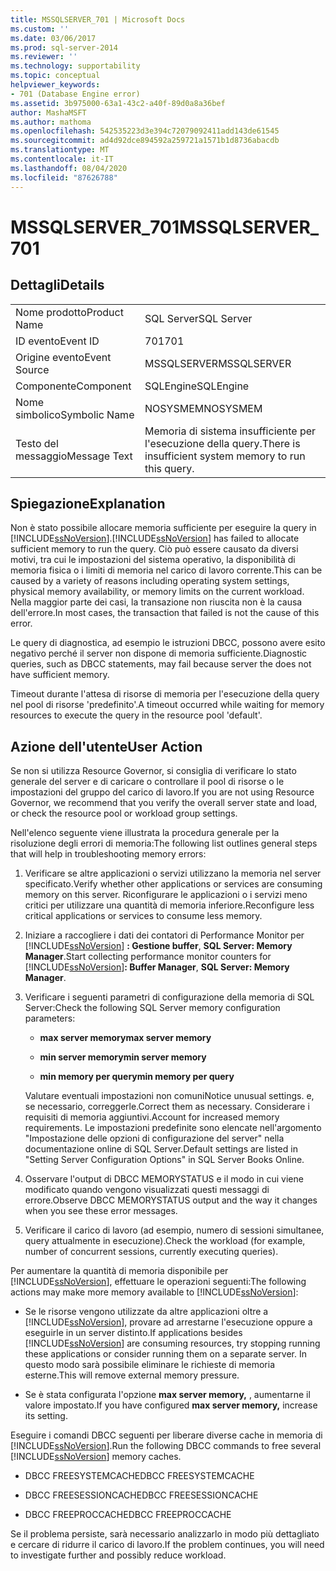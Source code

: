 ```yaml
---
title: MSSQLSERVER_701 | Microsoft Docs
ms.custom: ''
ms.date: 03/06/2017
ms.prod: sql-server-2014
ms.reviewer: ''
ms.technology: supportability
ms.topic: conceptual
helpviewer_keywords:
- 701 (Database Engine error)
ms.assetid: 3b975000-63a1-43c2-a40f-89d0a8a36bef
author: MashaMSFT
ms.author: mathoma
ms.openlocfilehash: 542535223d3e394c72079092411add143de61545
ms.sourcegitcommit: ad4d92dce894592a259721a1571b1d8736abacdb
ms.translationtype: MT
ms.contentlocale: it-IT
ms.lasthandoff: 08/04/2020
ms.locfileid: "87626788"
---
```

# <a name="mssqlserver_701"></a><span data-ttu-id="333d6-102">MSSQLSERVER_701</span><span class="sxs-lookup"><span data-stu-id="333d6-102">MSSQLSERVER_701</span></span>
    
## <a name="details"></a><span data-ttu-id="333d6-103">Dettagli</span><span class="sxs-lookup"><span data-stu-id="333d6-103">Details</span></span>  
  
|||  
|-|-|  
|<span data-ttu-id="333d6-104">Nome prodotto</span><span class="sxs-lookup"><span data-stu-id="333d6-104">Product Name</span></span>|<span data-ttu-id="333d6-105">SQL Server</span><span class="sxs-lookup"><span data-stu-id="333d6-105">SQL Server</span></span>|  
|<span data-ttu-id="333d6-106">ID evento</span><span class="sxs-lookup"><span data-stu-id="333d6-106">Event ID</span></span>|<span data-ttu-id="333d6-107">701</span><span class="sxs-lookup"><span data-stu-id="333d6-107">701</span></span>|  
|<span data-ttu-id="333d6-108">Origine evento</span><span class="sxs-lookup"><span data-stu-id="333d6-108">Event Source</span></span>|<span data-ttu-id="333d6-109">MSSQLSERVER</span><span class="sxs-lookup"><span data-stu-id="333d6-109">MSSQLSERVER</span></span>|  
|<span data-ttu-id="333d6-110">Componente</span><span class="sxs-lookup"><span data-stu-id="333d6-110">Component</span></span>|<span data-ttu-id="333d6-111">SQLEngine</span><span class="sxs-lookup"><span data-stu-id="333d6-111">SQLEngine</span></span>|  
|<span data-ttu-id="333d6-112">Nome simbolico</span><span class="sxs-lookup"><span data-stu-id="333d6-112">Symbolic Name</span></span>|<span data-ttu-id="333d6-113">NOSYSMEM</span><span class="sxs-lookup"><span data-stu-id="333d6-113">NOSYSMEM</span></span>|  
|<span data-ttu-id="333d6-114">Testo del messaggio</span><span class="sxs-lookup"><span data-stu-id="333d6-114">Message Text</span></span>|<span data-ttu-id="333d6-115">Memoria di sistema insufficiente per l'esecuzione della query.</span><span class="sxs-lookup"><span data-stu-id="333d6-115">There is insufficient system memory to run this query.</span></span>|  
  
## <a name="explanation"></a><span data-ttu-id="333d6-116">Spiegazione</span><span class="sxs-lookup"><span data-stu-id="333d6-116">Explanation</span></span>  
 <span data-ttu-id="333d6-117">Non è stato possibile allocare memoria sufficiente per eseguire la query in [!INCLUDE[ssNoVersion](../../includes/ssnoversion-md.md)].</span><span class="sxs-lookup"><span data-stu-id="333d6-117">[!INCLUDE[ssNoVersion](../../includes/ssnoversion-md.md)] has failed to allocate sufficient memory to run the query.</span></span> <span data-ttu-id="333d6-118">Ciò può essere causato da diversi motivi, tra cui le impostazioni del sistema operativo, la disponibilità di memoria fisica o i limiti di memoria nel carico di lavoro corrente.</span><span class="sxs-lookup"><span data-stu-id="333d6-118">This can be caused by a variety of reasons including operating system settings, physical memory availability, or memory limits on the current workload.</span></span> <span data-ttu-id="333d6-119">Nella maggior parte dei casi, la transazione non riuscita non è la causa dell'errore.</span><span class="sxs-lookup"><span data-stu-id="333d6-119">In most cases, the transaction that failed is not the cause of this error.</span></span>  
  
 <span data-ttu-id="333d6-120">Le query di diagnostica, ad esempio le istruzioni DBCC, possono avere esito negativo perché il server non dispone di memoria sufficiente.</span><span class="sxs-lookup"><span data-stu-id="333d6-120">Diagnostic queries, such as DBCC statements, may fail because server the does not have sufficient memory.</span></span>  
  
 <span data-ttu-id="333d6-121">Timeout durante l'attesa di risorse di memoria per l'esecuzione della query nel pool di risorse 'predefinito'.</span><span class="sxs-lookup"><span data-stu-id="333d6-121">A timeout occurred while waiting for memory resources to execute the query in the resource pool 'default'.</span></span>  
  
## <a name="user-action"></a><span data-ttu-id="333d6-122">Azione dell'utente</span><span class="sxs-lookup"><span data-stu-id="333d6-122">User Action</span></span>  
 <span data-ttu-id="333d6-123">Se non si utilizza Resource Governor, si consiglia di verificare lo stato generale del server e di caricare o controllare il pool di risorse o le impostazioni del gruppo del carico di lavoro.</span><span class="sxs-lookup"><span data-stu-id="333d6-123">If you are not using Resource Governor, we recommend that you verify the overall server state and load, or check the resource pool or workload group settings.</span></span>  
  
 <span data-ttu-id="333d6-124">Nell'elenco seguente viene illustrata la procedura generale per la risoluzione degli errori di memoria:</span><span class="sxs-lookup"><span data-stu-id="333d6-124">The following list outlines general steps that will help in troubleshooting memory errors:</span></span>  
  
1.  <span data-ttu-id="333d6-125">Verificare se altre applicazioni o servizi utilizzano la memoria nel server specificato.</span><span class="sxs-lookup"><span data-stu-id="333d6-125">Verify whether other applications or services are consuming memory on this server.</span></span> <span data-ttu-id="333d6-126">Riconfigurare le applicazioni o i servizi meno critici per utilizzare una quantità di memoria inferiore.</span><span class="sxs-lookup"><span data-stu-id="333d6-126">Reconfigure less critical applications or services to consume less memory.</span></span>  
  
2.  <span data-ttu-id="333d6-127">Iniziare a raccogliere i dati dei contatori di Performance Monitor per [!INCLUDE[ssNoVersion](../../includes/ssnoversion-md.md)] **: Gestione buffer**, **SQL Server: Memory Manager**.</span><span class="sxs-lookup"><span data-stu-id="333d6-127">Start collecting performance monitor counters for [!INCLUDE[ssNoVersion](../../includes/ssnoversion-md.md)]**: Buffer Manager**, **SQL Server: Memory Manager**.</span></span>  
  
3.  <span data-ttu-id="333d6-128">Verificare i seguenti parametri di configurazione della memoria di SQL Server:</span><span class="sxs-lookup"><span data-stu-id="333d6-128">Check the following SQL Server memory configuration parameters:</span></span>  
  
    -   <span data-ttu-id="333d6-129">**max server memory**</span><span class="sxs-lookup"><span data-stu-id="333d6-129">**max server memory**</span></span>  
  
    -   <span data-ttu-id="333d6-130">**min server memory**</span><span class="sxs-lookup"><span data-stu-id="333d6-130">**min server memory**</span></span>  
  
    -   <span data-ttu-id="333d6-131">**min memory per query**</span><span class="sxs-lookup"><span data-stu-id="333d6-131">**min memory per query**</span></span>  
  
     <span data-ttu-id="333d6-132">Valutare eventuali impostazioni non comuni</span><span class="sxs-lookup"><span data-stu-id="333d6-132">Notice unusual settings.</span></span> <span data-ttu-id="333d6-133">e, se necessario, correggerle.</span><span class="sxs-lookup"><span data-stu-id="333d6-133">Correct them as necessary.</span></span> <span data-ttu-id="333d6-134">Considerare i requisiti di memoria aggiuntivi.</span><span class="sxs-lookup"><span data-stu-id="333d6-134">Account for increased memory requirements.</span></span> <span data-ttu-id="333d6-135">Le impostazioni predefinite sono elencate nell'argomento "Impostazione delle opzioni di configurazione del server" nella documentazione online di SQL Server.</span><span class="sxs-lookup"><span data-stu-id="333d6-135">Default settings are listed in "Setting Server Configuration Options" in SQL Server Books Online.</span></span>  
  
4.  <span data-ttu-id="333d6-136">Osservare l'output di DBCC MEMORYSTATUS e il modo in cui viene modificato quando vengono visualizzati questi messaggi di errore.</span><span class="sxs-lookup"><span data-stu-id="333d6-136">Observe DBCC MEMORYSTATUS output and the way it changes when you see these error messages.</span></span>  
  
5.  <span data-ttu-id="333d6-137">Verificare il carico di lavoro (ad esempio, numero di sessioni simultanee, query attualmente in esecuzione).</span><span class="sxs-lookup"><span data-stu-id="333d6-137">Check the workload (for example, number of concurrent sessions, currently executing queries).</span></span>  
  
 <span data-ttu-id="333d6-138">Per aumentare la quantità di memoria disponibile per [!INCLUDE[ssNoVersion](../../includes/ssnoversion-md.md)], effettuare le operazioni seguenti:</span><span class="sxs-lookup"><span data-stu-id="333d6-138">The following actions may make more memory available to [!INCLUDE[ssNoVersion](../../includes/ssnoversion-md.md)]:</span></span>  
  
-   <span data-ttu-id="333d6-139">Se le risorse vengono utilizzate da altre applicazioni oltre a [!INCLUDE[ssNoVersion](../../includes/ssnoversion-md.md)], provare ad arrestarne l'esecuzione oppure a eseguirle in un server distinto.</span><span class="sxs-lookup"><span data-stu-id="333d6-139">If applications besides [!INCLUDE[ssNoVersion](../../includes/ssnoversion-md.md)] are consuming resources, try stopping running these applications or consider running them on a separate server.</span></span> <span data-ttu-id="333d6-140">In questo modo sarà possibile eliminare le richieste di memoria esterne.</span><span class="sxs-lookup"><span data-stu-id="333d6-140">This will remove external memory pressure.</span></span>  
  
-   <span data-ttu-id="333d6-141">Se è stata configurata l'opzione **max server memory,** , aumentarne il valore impostato.</span><span class="sxs-lookup"><span data-stu-id="333d6-141">If you have configured **max server memory,** increase its setting.</span></span>  
  
 <span data-ttu-id="333d6-142">Eseguire i comandi DBCC seguenti per liberare diverse cache in memoria di [!INCLUDE[ssNoVersion](../../includes/ssnoversion-md.md)].</span><span class="sxs-lookup"><span data-stu-id="333d6-142">Run the following DBCC commands to free several [!INCLUDE[ssNoVersion](../../includes/ssnoversion-md.md)] memory caches.</span></span>  
  
-   <span data-ttu-id="333d6-143">DBCC FREESYSTEMCACHE</span><span class="sxs-lookup"><span data-stu-id="333d6-143">DBCC FREESYSTEMCACHE</span></span>  
  
-   <span data-ttu-id="333d6-144">DBCC FREESESSIONCACHE</span><span class="sxs-lookup"><span data-stu-id="333d6-144">DBCC FREESESSIONCACHE</span></span>  
  
-   <span data-ttu-id="333d6-145">DBCC FREEPROCCACHE</span><span class="sxs-lookup"><span data-stu-id="333d6-145">DBCC FREEPROCCACHE</span></span>  
  
 <span data-ttu-id="333d6-146">Se il problema persiste, sarà necessario analizzarlo in modo più dettagliato e cercare di ridurre il carico di lavoro.</span><span class="sxs-lookup"><span data-stu-id="333d6-146">If the problem continues, you will need to investigate further and possibly reduce workload.</span></span>  
  
  
